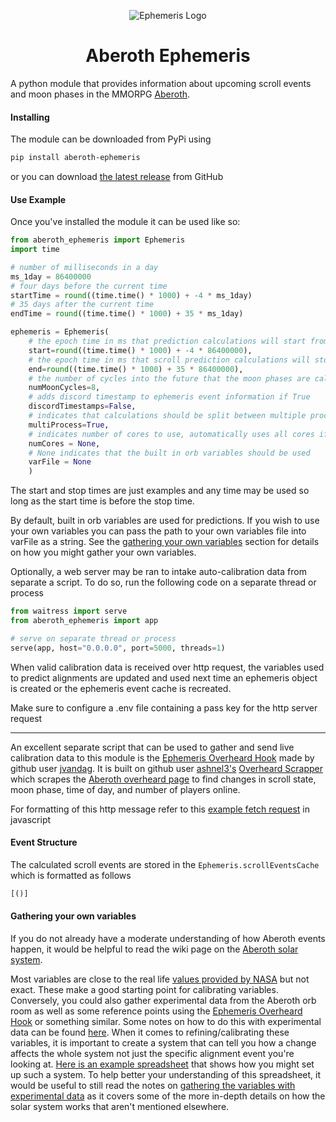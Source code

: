 <div style="user-select: none;" align="center">
    
![Ephemeris Logo](https://github.com/user-attachments/assets/ff091f40-9b89-453d-9692-cf10c9500475)
    
</div>

<h1 align="center">Aberoth Ephemeris</h1>

<p>A python module that provides information about upcoming scroll events and moon phases in the MMORPG <a href="https://www.aberoth.com">Aberoth</a>.</p>

#### Installing
The module can be downloaded from PyPi using

```bash
pip install aberoth-ephemeris
```
or you can download [the latest release](https://github.com/jvandag/aberoth-ephemeris/releases) from GitHub
#### Use Example
Once you've installed the module it can be used like so:
```python
from aberoth_ephemeris import Ephemeris
import time

# number of milliseconds in a day
ms_1day = 86400000
# four days before the current time
startTime = round((time.time() * 1000) + -4 * ms_1day)
# 35 days after the current time
endTime = round((time.time() * 1000) + 35 * ms_1day)

ephemeris = Ephemeris(
    # the epoch time in ms that prediction calculations will start from
    start=round((time.time() * 1000) + -4 * 86400000),
    # the epoch time in ms that scroll prediction calculations will stop at
    end=round((time.time() * 1000) + 35 * 86400000),
    # the number of cycles into the future that the moon phases are calculated for
    numMoonCycles=8, 
    # adds discord timestamp to ephemeris event information if True
    discordTimestamps=False,
    # indicates that calculations should be split between multiple processes/cores
    multiProcess=True,
    # indicates number of cores to use, automatically uses all cores if None
    numCores = None,
    # None indicates that the built in orb variables should be used
    varFile = None
    )
```
The start and stop times are just examples and any time may be used so long as the start time is before the stop time.

By default, built in orb variables are used for predictions. If you wish to use your own variables you can pass the path to your own variables file into varFile as a string. See the [gathering your own variables](#gathering-your-own-variables) section for details on how you might gather your own variables.

Optionally, a web server may be ran to intake auto-calibration data from separate a script. To do so, run the following code on a separate thread or process

```python
from waitress import serve
from aberoth_ephemeris import app

# serve on separate thread or process
serve(app, host="0.0.0.0", port=5000, threads=1)
```
When valid calibration data is received over http request, the variables used to predict alignments are updated and used next time an ephemeris object is created or the ephemeris event cache is recreated.

Make sure to configure a .env file containing a pass key for the http server request
****

An excellent separate script that can be used to gather and send live calibration data to this module is the [Ephemeris Overheard Hook](https://github.com/aberoth-community/ephemeris-overheard-hook/tree/main) made by github user [jvandag](https://github.com/jvandag). It is built on github user [ashnel3's](https://github.com/ashnel3) [Overheard Scrapper](https://github.com/aberoth-community/overheard) which scrapes the [Aberoth overheard page](https://aberoth.com/highscore/overheard.html) to find changes in scroll state, moon phase, time of day, and number of players online.

For formatting of this http message refer to this [example fetch request](aberoth_ephemeris/UpdateWebServer/exampleCalibrationMsg.js) in javascript

#### Event Structure
The calculated scroll events are stored in the `Ephemeris.scrollEventsCache` which is formatted as follows
```python
[()]
```

#### Gathering your own variables
If you do not already have a moderate understanding of how Aberoth events happen, it would be helpful to read the wiki page on the [Aberoth solar system](https://bookofaberoth.fandom.com/wiki/Solar_System).

 Most variables are close to the real life [values provided by NASA](https://nssdc.gsfc.nasa.gov/planetary/factsheet/) but not exact. These make a good starting point for calibrating variables. Conversely, you could also gather experimental data from the Aberoth orb room as well as some reference points using the [Ephemeris Overheard Hook](https://github.com/aberoth-community/ephemeris-overheard-hook/tree/main) or something similar. Some notes on how to do this with experimental data can be found [here](https://docs.google.com/document/d/1Zm3-20HE9L-DPRuTaEgN9hdeDa8B2-0iSYuh6M82Rs8/edit?usp=sharing). When it comes to refining/calibrating these variables, it is important to create a system that can tell you how a change affects the whole system not just the specific alignment event you're looking at. [Here is an example spreadsheet](https://docs.google.com/spreadsheets/d/1QrP-_moAXsK96srTq3BXStWcX4WGAzbLB_idEUgXuy4/edit?usp=sharing) that shows how you might set up such a system. To help better your understanding of this spreadsheet, it would be useful to still read the notes on [gathering the variables with experimental data](https://docs.google.com/document/d/1Zm3-20HE9L-DPRuTaEgN9hdeDa8B2-0iSYuh6M82Rs8/edit?usp=sharing) as it covers some of the more in-depth details on how the solar system works that aren't mentioned elsewhere.